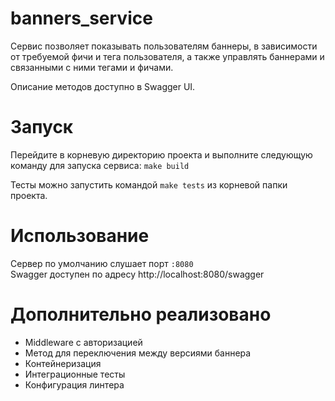 # banners_service
Сервис позволяет показывать пользователям баннеры, в зависимости от требуемой фичи и тега пользователя, а также управлять баннерами и связанными с ними тегами и фичами.

Описание методов доступно в Swagger UI.

# Запуск
Перейдите в корневую директорию проекта и выполните следующую команду для запуска сервиса:
`make build`

Тесты можно запустить командой `make tests` из корневой папки проекта.

# Использование
Сервер по умолчанию слушает порт `:8080`  
Swagger доступен по адресу http://localhost:8080/swagger

# Дополнительно реализовано
* Middleware с авторизацией
* Метод для переключения между версиями баннера
* Контейнеризация
* Интеграционные тесты
* Конфигурация линтера
